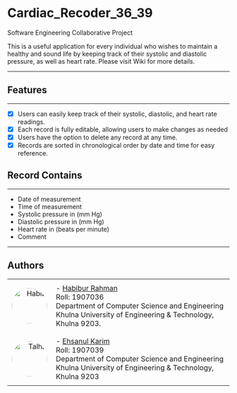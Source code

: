 # Cardiac_Recoder_36_39
Software Engineering Collaborative Project 

This is a useful application for every individual who wishes to maintain a healthy and sound life by keeping track of their systolic and diastolic pressure, as well as heart rate. Please visit Wiki for more details.
<hr>

## Features
***

- [x] Users can easily keep track of their systolic, diastolic, and heart rate readings.
- [x] Each record is fully editable, allowing users to make changes as needed
- [x] Users have the option to delete any record at any time.
- [x] Records are sorted in chronological order by date and time for easy reference.

## Record Contains
***

- Date of measurement
- Time of measurement
- Systolic pressure in (mm Hg)
- Diastolic pressure in (mm Hg)
- Heart rate in (beats per minute)
- Comment

<hr>

## Authors
<table style="border-collapse: collapse;">
  <tr>
    <td style="text-align: right; padding: 10px;">
      <img src="https://avatars.githubusercontent.com/u/73267589?v=4" alt="Habib" style="border-radius: 50%; width: 80px; height: 80px;">
    </td>
    <td style="padding: 10px; border: none;">
      - <a href="https://github.com/webgeekhabib007">Habibur Rahman</a><br>
      Roll: 1907036<br>
      Department of Computer Science and Engineering<br>
      Khulna University of Engineering & Technology, Khulna 9203.
    </td>

  </tr>
  <tr>
    <td style="text-align: right; padding: 10px;">
      <img src="https://github.com/Ehsanul-karim/Cardiac_Recoder_36_39/assets/60375625/2178f29c-c179-4e59-9dda-d7663986a86f" alt="Talha" style="border-radius: 50%; width: 80px; height: 80px;">
    </td>
    <td style="padding: 10px; border: none;">
      - <a href="https://github.com/Ehsanul-karim">Ehsanul Karim</a><br>
      Roll: 1907039<br>
      Department of Computer Science and Engineering<br>
      Khulna University of Engineering & Technology, Khulna 9203
    </td>
  </tr>
</table>


